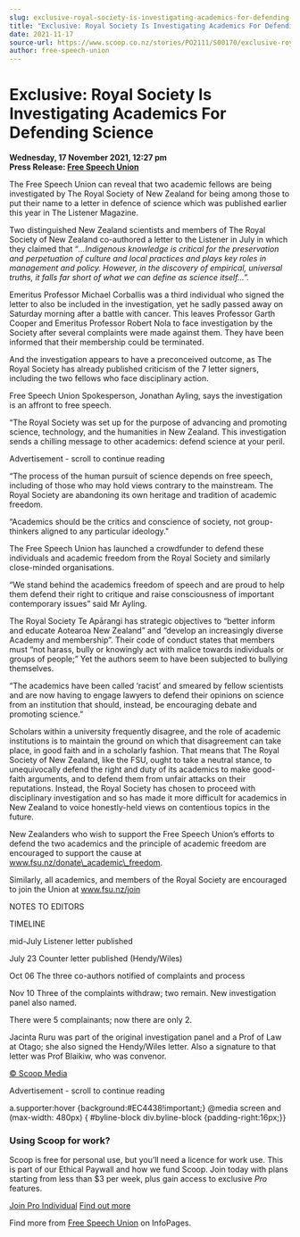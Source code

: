 ```yaml
---
slug: exclusive-royal-society-is-investigating-academics-for-defending-science
title: "Exclusive: Royal Society Is Investigating Academics For Defending Science"
date: 2021-11-17
source-url: https://www.scoop.co.nz/stories/PO2111/S00170/exclusive-royal-society-is-investigating-academics-for-defending-science.htm
author: free-speech-union
---
```

Exclusive: Royal Society Is Investigating Academics For Defending Science
=========================================================================

**Wednesday, 17 November 2021, 12:27 pm**  
**Press Release: [Free Speech Union](https://info.scoop.co.nz/Free_Speech_Union)**

The Free Speech Union can reveal that two academic fellows are being investigated by The Royal Society of New Zealand for being among those to put their name to a letter in defence of science which was published earlier this year in The Listener Magazine.

Two distinguished New Zealand scientists and members of The Royal Society of New Zealand co-authored a letter to the Listener in July in which they claimed that “_...Indigenous knowledge is critical for the preservation and perpetuation of culture and local practices and plays key roles in management and policy. However, in the discovery of empirical, universal truths, it falls far short of what we can define as science itself…”._

Emeritus Professor Michael Corballis was a third individual who signed the letter to also be included in the investigation, yet he sadly passed away on Saturday morning after a battle with cancer. This leaves Professor Garth Cooper and Emeritus Professor Robert Nola to face investigation by the Society after several complaints were made against them. They have been informed that their membership could be terminated.

And the investigation appears to have a preconceived outcome, as The Royal Society has already published criticism of the 7 letter signers, including the two fellows who face disciplinary action.

Free Speech Union Spokesperson, Jonathan Ayling, says the investigation is an affront to free speech.

“The Royal Society was set up for the purpose of advancing and promoting science, technology, and the humanities in New Zealand. This investigation sends a chilling message to other academics: defend science at your peril.

Advertisement - scroll to continue reading





“The process of the human pursuit of science depends on free speech, including of those who may hold views contrary to the mainstream. The Royal Society are abandoning its own heritage and tradition of academic freedom.

“Academics should be the critics and conscience of society, not group-thinkers aligned to any particular ideology."

The Free Speech Union has launched a crowdfunder to defend these individuals and academic freedom from the Royal Society and similarly close-minded organisations.

“We stand behind the academics freedom of speech and are proud to help them defend their right to critique and raise consciousness of important contemporary issues” said Mr Ayling.

The Royal Society Te Apārangi has strategic objectives to “better inform and educate Aotearoa New Zealand” and “develop an increasingly diverse Academy and membership”. Their code of conduct states that members must “not harass, bully or knowingly act with malice towards individuals or groups of people;” Yet the authors seem to have been subjected to bullying themselves.

“The academics have been called ‘racist’ and smeared by fellow scientists and are now having to engage lawyers to defend their opinions on science from an institution that should, instead, be encouraging debate and promoting science.”

Scholars within a university frequently disagree, and the role of academic institutions is to maintain the ground on which that disagreement can take place, in good faith and in a scholarly fashion. That means that The Royal Society of New Zealand, like the FSU, ought to take a neutral stance, to unequivocally defend the right and duty of its academics to make good-faith arguments, and to defend them from unfair attacks on their reputations. Instead, the Royal Society has chosen to proceed with disciplinary investigation and so has made it more difficult for academics in New Zealand to voice honestly-held views on contentious topics in the future.

New Zealanders who wish to support the Free Speech Union’s efforts to defend the two academics and the principle of academic freedom are encouraged to support the cause at www.fsu.nz/donate\_academic\_freedom.

Similarly, all academics, and members of the Royal Society are encouraged to join the Union at www.fsu.nz/join

NOTES TO EDITORS

TIMELINE

mid-July Listener letter published

July 23 Counter letter published (Hendy/Wiles)

Oct 06 The three co-authors notified of complaints and process

Nov 10 Three of the complaints withdraw; two remain. New investigation panel also named.

There were 5 complainants; now there are only 2.

Jacinta Ruru was part of the original investigation panel and a Prof of Law at Otago; she also signed the Hendy/Wiles letter. Also a signature to that letter was Prof Blaikiw, who was convenor.

[© Scoop Media](http://www.scoop.co.nz/about/terms.html)  

Advertisement - scroll to continue reading



a.supporter:hover {background:#EC4438!important;} @media screen and (max-width: 480px) { #byline-block div.byline-block {padding-right:16px;}}

### Using Scoop for work?

Scoop is free for personal use, but you’ll need a licence for work use. This is part of our Ethical Paywall and how we fund Scoop. Join today with plans starting from less than $3 per week, plus gain access to exclusive _Pro_ features.  
  
[Join Pro Individual](https://pro.scoop.co.nz/Individual/?from=ProIn24) [Find out more](https://pro.scoop.co.nz/using-scoop-for-work/?from=ProIn24)

Find more from [Free Speech Union](https://info.scoop.co.nz/Free_Speech_Union) on InfoPages.